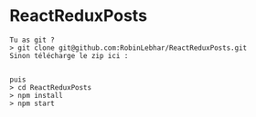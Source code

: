 # ReactReduxPosts
	Tu as git ?
	> git clone git@github.com:RobinLebhar/ReactReduxPosts.git
	Sinon télécharge le zip ici :
	
	
	puis 
	> cd ReactReduxPosts
	> npm install
	> npm start
 
